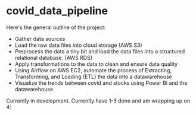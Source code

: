 # covid_data_pipeline

Here's the general outline of the project:
- Gather data sources
- Load the raw data files into cloud storage (AWS S3)
- Preprocess the data a tiny bit and load the data files into a structured relational database. (AWS RDS)
- Apply transformations to the data to clean and ensure data quality
- Using Airflow on AWS EC2, automate the process of Extracting, Transforming, and Loading (ETL) the data into a datawarehouse
- Visualize the trends between covid and stocks using Power Bi and the datawarehouse


Currently in development. Currently have 1-3 done and am wrapping up on 4:

<!-- Data Sources:

Google: https://health.google.com/covid-19/open-data/
- epidemiology.csv
- economy.csv
- weather.csv

stock data files from nasdaq

covid-19 and financial markets tweets dataset. https://data.mendeley.com/datasets/4cncz8dk9f/3
- jan 21, 2020 to june 9, 2020
- paper: https://www.sciencedirect.com/science/article/pii/S2352340922006254 -->

<!-- mobile device usage: https://github.com/aliannejadi/LSApp
- lsapp.tsv.gz -->

<!-- Youtube: https://www.youtube.com/watch?v=yZKJFKu49Dk
- for setting up AWS (CLI, etc) -->